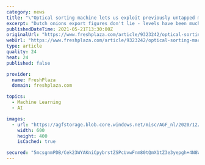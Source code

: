 ```yaml
---
category: news
title: "\"Optical sorting machine lets us exploit previously untapped market\""
excerpt: "Dutch onions export figures don't lie - levels have been much lower since January already. Nevertheless, Lindert Moerdijk of MSP Onions isn't complaining about the current demand. \"We"
publishedDateTime: 2021-05-21T13:30:00Z
originalUrl: "https://www.freshplaza.com/article/9323242/optical-sorting-machine-lets-us-exploit-previously-untapped-market/"
webUrl: "https://www.freshplaza.com/article/9323242/optical-sorting-machine-lets-us-exploit-previously-untapped-market/"
type: article
quality: 24
heat: 24
published: false

provider:
  name: FreshPlaza
  domain: freshplaza.com

topics:
  - Machine Learning
  - AI

images:
  - url: "https://agfstorage.blob.core.windows.net/misc/AGF_nl/2020/12/23/msp2021h.jpg"
    width: 600
    height: 400
    isCached: true

secured: "5mcsgnmPDB/Cek23WYAKniCpybrstZSPcUvwFnm80tQmX1tZ3e3yepgh+4N8WrmeCju4YvPBxYyqtoy7hvFw57oKnQr+0nmopGFlIsK9peRl74dPcDpQjf5ZjYx1Xkx/MwK7wEBr3ON75es6SRRlgaufqPeDqEgiWZmWpjmamNknvd00t6LVY+u9xaxubCpinJX3RhWT5RjzBB05rCklxJJ7v7V/qhsyiJWawAoEmdupOnYJ31uQmEKlerTbxTkRZddXAzNX3f0ED6T7OJlJyUr5XmYXCm59n4aC8mqhbjfc9sq/uscOo7leiKTi+MiPe3odZLAdpxOKIwHKieVRb0dWj9qxnpTdK18jl3U+C9A=;HRNIn9zmXH3QOITl87PHLA=="
---
```



